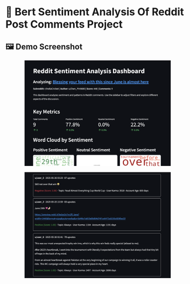 # 🚀 Bert Sentiment Analysis Of Reddit Post Comments Project


## 🖼️ Demo Screenshot

<p align="center">
  <img src="front.png" alt="Demo Image" width="400"/>
</p>
<p align="center">
  <img src="bottom.png" alt="Demo Image" width="400"/>
</p>
